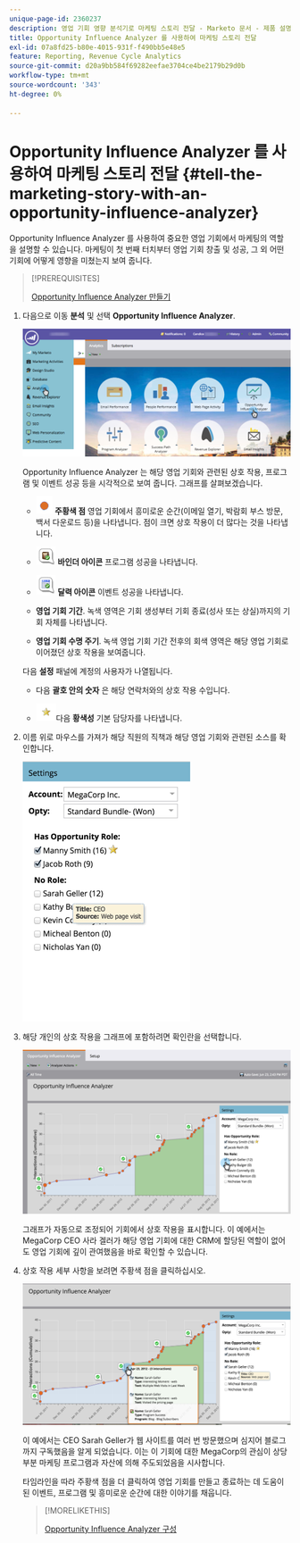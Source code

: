 ```yaml
---
unique-page-id: 2360237
description: 영업 기회 영향 분석기로 마케팅 스토리 전달 - Marketo 문서 - 제품 설명서
title: Opportunity Influence Analyzer 를 사용하여 마케팅 스토리 전달
exl-id: 07a8fd25-b80e-4015-931f-f490bb5e48e5
feature: Reporting, Revenue Cycle Analytics
source-git-commit: d20a9bb584f69282eefae3704ce4be2179b29d0b
workflow-type: tm+mt
source-wordcount: '343'
ht-degree: 0%

---
```


# Opportunity Influence Analyzer 를 사용하여 마케팅 스토리 전달 {#tell-the-marketing-story-with-an-opportunity-influence-analyzer}

Opportunity Influence Analyzer 를 사용하여 중요한 영업 기회에서 마케팅의 역할을 설명할 수 있습니다. 마케팅이 첫 번째 터치부터 영업 기회 창출 및 성공, 그 외 어떤 기회에 어떻게 영향을 미쳤는지 보여 줍니다.

>[!PREREQUISITES]
>
>[Opportunity Influence Analyzer 만들기](/help/marketo/product-docs/reporting/revenue-cycle-analytics/opportunity-influence-analyzer/create-an-opportunity-influence-analyzer.md)

1. 다음으로 이동 **분석** 및 선택 **Opportunity Influence Analyzer**.

   ![](assets/analytics-opportunityhand.png)

   Opportunity Influence Analyzer 는 해당 영업 기회와 관련된 상호 작용, 프로그램 및 이벤트 성공 등을 시각적으로 보여 줍니다. 그래프를 살펴보겠습니다.

   * ![—](assets/image2014-10-3-13-3a43-3a21.png) **주황색 점** 영업 기회에서 흥미로운 순간(이메일 열기, 박람회 부스 방문, 백서 다운로드 등)을 나타냅니다. 점이 크면 상호 작용이 더 많다는 것을 나타냅니다.

   * ![—](assets/image2014-10-3-13-3a44-3a9.png) **바인더 아이콘** 프로그램 성공을 나타냅니다.

   * ![—](assets/image2014-10-3-13-3a44-3a40.png) **달력 아이콘** 이벤트 성공을 나타냅니다.

   * **영업 기회 기간**. 녹색 영역은 기회 생성부터 기회 종료(성사 또는 상실)까지의 기회 자체를 나타냅니다.

   * **영업 기회 수명 주기**. 녹색 영업 기회 기간 전후의 회색 영역은 해당 영업 기회로 이어졌던 상호 작용을 보여줍니다.

   다음 **설정** 패널에 계정의 사용자가 나열됩니다.

   * 다음 **괄호 안의 숫자** 은 해당 연락처와의 상호 작용 수입니다.

   * ![—](assets/image2014-10-3-13-3a45-3a9.png)다음 **황색성** 기본 담당자를 나타냅니다.

1. 이름 위로 마우스를 가져가 해당 직원의 직책과 해당 영업 기회와 관련된 소스를 확인합니다.

   ![](assets/image2015-6-23-14-3a43-3a1.png)

1. 해당 개인의 상호 작용을 그래프에 포함하려면 확인란을 선택합니다.

   ![](assets/image2015-6-23-14-3a43-3a35.png)

   그래프가 자동으로 조정되어 기회에서 상호 작용을 표시합니다. 이 예에서는 MegaCorp CEO 사라 겔러가 해당 영업 기회에 대한 CRM에 할당된 역할이 없어도 영업 기회에 깊이 관여했음을 바로 확인할 수 있습니다.

1. 상호 작용 세부 사항을 보려면 주황색 점을 클릭하십시오.

   ![](assets/image2015-6-23-14-3a44-3a15.png)

   이 예에서는 CEO Sarah Geller가 웹 사이트를 여러 번 방문했으며 심지어 블로그까지 구독했음을 알게 되었습니다. 이는 이 기회에 대한 MegaCorp의 관심이 상당 부분 마케팅 프로그램과 자산에 의해 주도되었음을 시사합니다.

   타임라인을 따라 주황색 점을 더 클릭하여 영업 기회를 만들고 종료하는 데 도움이 된 이벤트, 프로그램 및 흥미로운 순간에 대한 이야기를 채웁니다.

   >[!MORELIKETHIS]
   >
   >[Opportunity Influence Analyzer 구성](/help/marketo/product-docs/reporting/revenue-cycle-analytics/opportunity-influence-analyzer/configure-an-opportunity-influence-analyzer.md)
